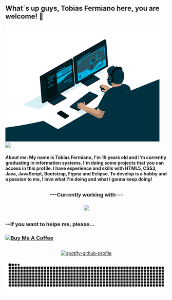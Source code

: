 ## What´s up guys, Tobias Fermiano here, you are welcome! 🖖

<img src="Gif.gif" alt="Looping">

<div align="">
  <img src="https://github-profile-trophy.vercel.app/?username=Tobias-Fermiano&column=6&rank=A,B,C,SSS,SS,S,AAA,AA"/>
</div>

<h4>
  <i>About me:</i> 
  My name is Tobias Fermiano, I'm 19 years old and I'm currently graduating in information systems.
  I'm doing some projects that you can access in this profile. 
  I have experience and skills with HTML5, CSS3, Java, JavaScript, Bootstrap, Figma and Eclipse.
  To develop is a hobby and a passion to me, I love what I'm doing and what I gonna keep doing!
</h4>

##

<h3 align="center" font-size="large">---Currently working with---<h3>
<p align="center">
  <a href="https://skillicons.dev">
    <img src="https://skillicons.dev/icons?i=js,html,css,java,eclipse,figma,nodejs,vscode" />
  </a>
</p>

##

<div align=""> 
  <h3>--If you want to helpe me, please...<h3>
    <a href="https://www.buymeacoffee.com/tobiasfermx" target="_blank"><img src="https://cdn.buymeacoffee.com/buttons/v2/default-red.png" alt="Buy Me A Coffee" width="150" ></a>
</div>
    
##
<div align="center">
  
[![spotify-github-profile](https://spotify-github-profile.vercel.app/api/view?uid=21oz6ckox3pv7rlnyr6my5tzi&cover_image=true&theme=novatorem&show_offline=true&background_color=121212&interchange=true&bar_color=53b14f&bar_color_cover=false)](https://spotify-github-profile.vercel.app/api/view?uid=21oz6ckox3pv7rlnyr6my5tzi&redirect=true)

![Snake animation](https://github.com/Tobias-Fermiano/Tobias-Fermiano/blob/output/github-contribution-grid-snake.svg) 
</div>

